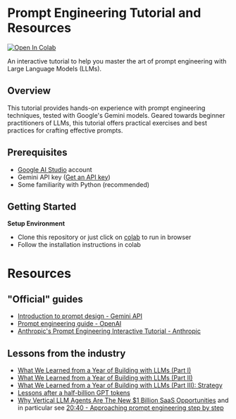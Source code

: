 # Prompt Engineering Tutorial and Resources

[![Open In Colab](https://colab.research.google.com/assets/colab-badge.svg)](https://colab.research.google.com/github/limyewjin/llm-tutorial/blob/main/Prompt_Engineering_Tutorial.ipynb)

An interactive tutorial to help you master the art of prompt engineering with Large Language Models (LLMs).

## Overview

This tutorial provides hands-on experience with prompt engineering techniques, tested with Google's Gemini models. Geared towards beginner practitioners of LLMs, this tutorial offers practical exercises and best practices for crafting effective prompts.

## Prerequisites

- [Google AI Studio](https://aistudio.google.com/) account
- Gemini API key ([Get an API key](https://aistudio.google.com/app/apikey))
- Some familiarity with Python (recommended)

## Getting Started

**Setup Environment**
 - Clone this repository or just click on [colab](https://colab.research.google.com/github/limyewjin/llm-tutorial/blob/main/Prompt_Engineering_Tutorial.ipynb) to run in browser
 - Follow the installation instructions in colab

# Resources

## "Official" guides

- [Introduction to prompt design - Gemini API](https://ai.google.dev/gemini-api/docs/prompting-intro)
- [Prompt engineering guide - OpenAI](https://platform.openai.com/docs/guides/prompt-engineering)
- [Anthropic's Prompt Engineering Interactive Tutorial - Anthropic](https://github.com/anthropics/prompt-eng-interactive-tutorial)

## Lessons from the industry

- [What We Learned from a Year of Building with LLMs (Part I)](https://www.oreilly.com/radar/what-we-learned-from-a-year-of-building-with-llms-part-i/)
- [What We Learned from a Year of Building with LLMs (Part II)](https://www.oreilly.com/radar/what-we-learned-from-a-year-of-building-with-llms-part-ii/)
- [What We Learned from a Year of Building with LLMs (Part III): Strategy](https://www.oreilly.com/radar/what-we-learned-from-a-year-of-building-with-llms-part-iii-strategy/)
- [Lessons after a half-billion GPT tokens](https://kenkantzer.com/lessons-after-a-half-billion-gpt-tokens/)
- [Why Vertical LLM Agents Are The New $1 Billion SaaS Opportunities](https://www.youtube.com/watch?v=eBVi_sLaYsc&ab_channel=YCombinator) and in particular see [20:40 - Approaching prompt engineering step by step](https://www.youtube.com/watch?v=eBVi_sLaYsc&t=1240s)
